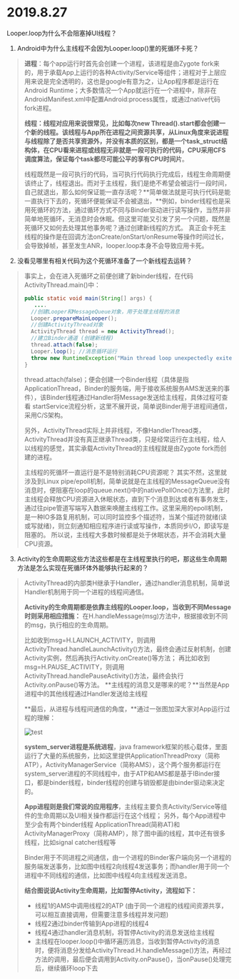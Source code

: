 # 2019.8.27
Looper.loop为什么不会阻塞掉UI线程？

1. Android中为什么主线程不会因为Looper.loop()里的死循环卡死？
> **进程**：每个app运行时首先会创建一个进程，该进程是由Zygote fork来的，用于承载App上运行的各种Activity/Service等组件；进程对于上层应用来说是完全透明的，这也是google有意为之，让App程序都是运行在Android Runtime；大多数情况一个App就运行在一个进程中，除非在AndroidManifest.xml中配置Android:process属性，或通过native代码fork进程。
>
> **线程：**线程对应用来说很常见，比如每次new Thread().start都会创建一个新的线程。该线程与App所在进程之间资源共享，从Linux角度来说进程与线程除了是否共享资源外，并没有本质的区别，都是一个task_struct结构体**，在CPU看来进程或线程无非就是一段可执行的代码，CPU采用CFS调度算法，保证每个task都尽可能公平的享有CPU时间片**。
>
> 线程既然是一段可执行的代码，当可执行代码执行完成后，线程生命周期便该终止了，线程退出。而对于主线程，我们是绝不希望会被运行一段时间，自己就退出，那么如何保证能一直存活呢？**简单做法就是可执行代码是能一直执行下去的，死循环便能保证不会被退出，**例如，binder线程也是采用死循环的方法，通过循环方式不同与Binder驱动进行读写操作，当然并非简单地死循环，无消息时会休眠。但这里可能又引发了另一个问题，既然是死循环又如何去处理其他事务呢？通过创建新线程的方式。
> 真正会卡死主线程的操作是在回调方法onCreate/onStart/onResume等操作时间过长，会导致掉帧，甚至发生ANR，looper.loop本身不会导致应用卡死。

2. 没看见哪里有相关代码为这个死循环准备了一个新线程去运转？
>事实上，会在进入死循环之前便创建了新binder线程，在代码ActivityThread.main()中：
>```Java
>public static void main(String[] args) { 
>	 .... 
> 	//创建Looper和MessageQueue对象，用于处理主线程的消息 
> 	Looper.prepareMainLooper(); 
> 	//创建ActivityThread对象 
> 	ActivityThread thread = new ActivityThread(); 
> 	//建立Binder通道 (创建新线程) 
> 	thread.attach(false); 
> 	Looper.loop(); //消息循环运行
> 	throw new RuntimeException("Main thread loop unexpectedly exited"); 
>}
>```
>thread.attach(false)；便会创建一个Binder线程（具体是指ApplicationThread，Binder的服务端，用于接收系统服务AMS发送来的事件），该Binder线程通过Handler将Message发送给主线程，具体过程可查看 startService流程分析，这里不展开说，简单说Binder用于进程间通信，采用C/S架构。
>
>另外，ActivityThread实际上并非线程，不像HandlerThread类，ActivityThread并没有真正继承Thread类，只是经常运行在主线程，给人以线程的感觉，其实承载ActivityThread的主线程就是由Zygote fork而创建的进程。
>
>主线程的死循环一直运行是不是特别消耗CPU资源呢？ 其实不然，这里就涉及到Linux pipe/epoll机制，简单说就是在主线程的MessageQueue没有消息时，便阻塞在loop的queue.next()中的nativePollOnce()方法里，此时主线程会释放CPU资源进入休眠状态，直到下个消息到达或者有事务发生，通过往pipe管道写端写入数据来唤醒主线程工作。这里采用的epoll机制，是一种IO多路复用机制，可以同时监控多个描述符，当某个描述符就绪(读或写就绪)，则立刻通知相应程序进行读或写操作，本质同步I/O，即读写是阻塞的。 所以说，主线程大多数时候都是处于休眠状态，并不会消耗大量CPU资源。

3. Activity的生命周期这些方法这些都是在主线程里执行的吧，那这些生命周期方法是怎么实现在死循环体外能够执行起来的？
>ActivityThread的内部类H继承于Handler，通过handler消息机制，简单说Handler机制用于同一个进程的线程间通信。
>
>**Activity的生命周期都是依靠主线程的Looper.loop，当收到不同Message时则采用相应措施：**
>在H.handleMessage(msg)方法中，根据接收到不同的msg，执行相应的生命周期。
>
>比如收到msg=H.LAUNCH_ACTIVITY，则调用ActivityThread.handleLaunchActivity()方法，最终会通过反射机制，创建Activity实例，然后再执行Activity.onCreate()等方法；
>再比如收到msg=H.PAUSE_ACTIVITY，则调用ActivityThread.handlePauseActivity()方法，最终会执行Activity.onPause()等方法。 
>**主线程的消息又是哪来的呢？**当然是App进程中的其他线程通过Handler发送给主线程
>
>**最后，从进程与线程间通信的角度，**通过一张图加深大家对App运行过程的理解：
>
>![test](C:\Android\Code\InterView\image\test.jpg)
>
>**system_server进程是系统进程**，java framework框架的核心载体，里面运行了大量的系统服务，比如这里提供ApplicationThreadProxy（简称ATP），ActivityManagerService（简称AMS），这个两个服务都运行在system_server进程的不同线程中，由于ATP和AMS都是基于IBinder接口，都是binder线程，binder线程的创建与销毁都是由binder驱动来决定的。
>
>**App进程则是我们常说的应用程序**，主线程主要负责Activity/Service等组件的生命周期以及UI相关操作都运行在这个线程； 另外，每个App进程中至少会有两个binder线程 ApplicationThread(简称AT)和ActivityManagerProxy（简称AMP），除了图中画的线程，其中还有很多线程，比如signal catcher线程等
>
>Binder用于不同进程之间通信，由一个进程的Binder客户端向另一个进程的服务端发送事务，比如图中线程2向线程4发送事务；而handler用于同一个进程中不同线程的通信，比如图中线程4向主线程发送消息。
>
>**结合图说说Activity生命周期，比如暂停Activity，流程如下：**
>
>- 线程1的AMS中调用线程2的ATP (由于同一个进程的线程间资源共享，可以相互直接调用，但需要注意多线程并发问题)
>- 线程2通过binder传输到App进程的线程4
>- 线程4通过handler消息机制，将暂停Activity的消息发送给主线程
>- 主线程在looper.loop()中循环遍历消息，当收到暂停Activity的消息时，便将消息分发给ActivityThread.H.handleMessage()方法，再经过方法的调用，最后便会调用到Activity.onPause()，当onPause()处理完后，继续循环loop下去